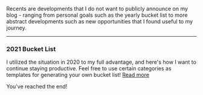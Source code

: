 <p> Recents are developments that I do not want to publicly announce on my blog - ranging from personal goals such as the yearly bucket list to more abstract developments such as new opportunities that I found useful to my journey. </p>

<hr>

<h3> 2021 Bucket List </h3>
<p> I utilized the situation in 2020 to my full advantage, and here's how I want to continue staying productive. Feel free to use certain categories as templates for generating your own bucket list! <a href="/recents/2021"> Read more </a> </p>

<p> You've reached the end! </p>
